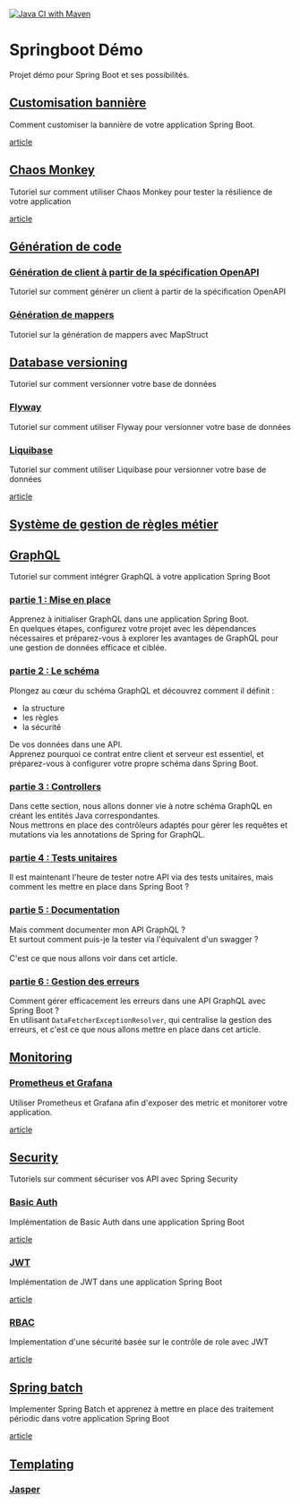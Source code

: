 [![Java CI with Maven](https://github.com/ErwanLT/springboot-demo/actions/workflows/maven.yml/badge.svg)](https://github.com/ErwanLT/springboot-demo/actions/workflows/maven.yml)

# Springboot Démo
Projet démo pour Spring Boot et ses possibilités.
## [Customisation bannière](banner-tutorial)
Comment customiser la bannière de votre application Spring Boot.

[article](https://www.sfeir.dev/back/comment-avoir-une-banniere-spring-personnalisee/)

## [Chaos Monkey](chaos-monkey-tutorial)
Tutoriel sur comment utiliser Chaos Monkey pour tester la résilience de votre application

[article](https://www.sfeir.dev/back/introduisez-du-chaos-dans-votre-application-spring-boot/)

## [Génération de code](code-generation-tutorial)
### [Génération de client à partir de la spécification OpenAPI](code-generation-tutorial/client-generation-tutorial)
Tutoriel sur comment générer un client à partir de la spécification OpenAPI

### [Génération de mappers](code-generation-tutorial/mapper-tutorial)
Tutoriel sur la génération de mappers avec MapStruct

## [Database versioning](database-versioning-tutorial)
Tutoriel sur comment versionner votre base de données
### [Flyway](database-versioning-tutorial/flyway-tutorial)
Tutoriel sur comment utiliser Flyway pour versionner votre base de données
### [Liquibase](database-versioning-tutorial/liquibase-tutorial)
Tutoriel sur comment utiliser Liquibase pour versionner votre base de données

[article](https://www.sfeir.dev/back/migration-versioning-de-base-de-donnees-dans-une-application-spring-boot/)

## [Système de gestion de règles métier](drools-tutorial)

## [GraphQL](graphql-tutorial)
Tutoriel sur comment intégrer GraphQL à votre application Spring Boot
### [partie 1 : Mise en place](https://www.sfeir.dev/partie-1-mise-en-place/)
Apprenez à initialiser GraphQL dans une application Spring Boot.<br>
En quelques étapes, configurez votre projet avec les dépendances nécessaires et préparez-vous à explorer les avantages de GraphQL pour une gestion de données efficace et ciblée.
### [partie 2 : Le schéma](https://www.sfeir.dev/partie-2-le-schema/)
Plongez au cœur du schéma GraphQL et découvrez comment il définit :
- la structure
- les règles
- la sécurité

De vos données dans une API. <br>
Apprenez pourquoi ce contrat entre client et serveur est essentiel, et préparez-vous à configurer votre propre schéma dans Spring Boot.
### [partie 3 : Controllers](https://www.sfeir.dev/partie-3-controllers/)
Dans cette section, nous allons donner vie à notre schéma GraphQL en créant les entités Java correspondantes. <br>
Nous mettrons en place des contrôleurs adaptés pour gérer les requêtes et mutations via les annotations de Spring for GraphQL.
### [partie 4 : Tests unitaires](https://www.sfeir.dev/partie-4-tests-unitaires/)
Il est maintenant l'heure de tester notre API via des tests unitaires, mais comment les mettre en place dans Spring Boot ?
### [partie 5 : Documentation](https://www.sfeir.dev/partie-5-documentation/)
Mais comment documenter mon API GraphQL ? <br>
Et surtout comment puis-je la tester via l'équivalent d'un swagger ?<br>
<br>C'est ce que nous allons voir dans cet article.
### [partie 6 : Gestion des erreurs](https://www.sfeir.dev/partie-6-gestion-des-erreurs/)
Comment gérer efficacement les erreurs dans une API GraphQL avec Spring Boot ?<br>
En utilisant `DataFetcherExceptionResolver`, qui centralise la gestion des erreurs, et c'est ce que nous allons mettre en place dans cet article.


## [Monitoring](monitoring-tutorial)
### [Prometheus et Grafana](monitoring-tutorial/prometheus-tutorial)
Utiliser Prometheus et Grafana afin d'exposer des metric et monitorer votre application.

[article](https://www.sfeir.dev/back/superviser-votre-application-spring-boot/)

## [Security](security-tutorial)
Tutoriels sur comment sécuriser vos API avec Spring Security
### [Basic Auth](security-tutorial/basic-auth-tutorial)
Implémentation de Basic Auth dans une application Spring Boot

[article](https://www.sfeir.dev/back/securisez-vos-api-avec-spring-security-basic-auth/)
### [JWT](security-tutorial/jwt-tutorial)
Implémentation de JWT dans une application Spring Boot

[article](https://www.sfeir.dev/back/securisez-vos-api-avec-spring-security-jwt/)
### [RBAC](security-tutorial/jwt-rbac-tutorial)
Implementation d'une sécurité basée sur le contrôle de role avec JWT

[article](https://www.sfeir.dev/back/securisez-vos-api-avec-spring-security-acces-par-role/)

## [Spring batch](spring-batch-tutorial)
Implementer Spring Batch et apprenez à mettre en place des traitement périodic dans votre application Spring Boot

[article](https://www.sfeir.dev/back/planifier-des-taches-avec-spring-batch/)

## [Templating](templating-tutorial)
### [Jasper](templating-tutorial/jasper-tutorial)
